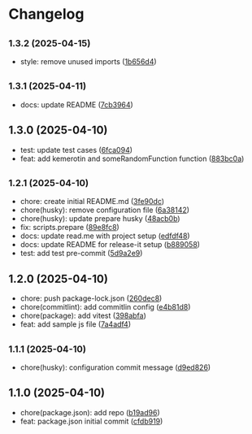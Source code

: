 # Changelog

## <small>1.3.2 (2025-04-15)</small>

* style: remove unused imports ([1b656d4](https://github.com/josefdclxvi/semantic-versioning---conventional-commits/commit/1b656d4))

## <small>1.3.1 (2025-04-11)</small>

* docs: update README ([7cb3964](https://github.com/josefdclxvi/semantic-versioning---conventional-commits/commit/7cb3964))

## 1.3.0 (2025-04-10)

* test: update test cases ([6fca094](https://github.com/josefdclxvi/semantic-versioning---conventional-commits/commit/6fca094))
* feat: add kemerotin and someRandomFunction function ([883bc0a](https://github.com/josefdclxvi/semantic-versioning---conventional-commits/commit/883bc0a))

## <small>1.2.1 (2025-04-10)</small>

* chore: create initial README.md ([3fe90dc](https://github.com/josefdclxvi/semantic-versioning---conventional-commits/commit/3fe90dc))
* chore(husky): remove configuration file ([6a38142](https://github.com/josefdclxvi/semantic-versioning---conventional-commits/commit/6a38142))
* chore(husky): update prepare husky ([48acb0b](https://github.com/josefdclxvi/semantic-versioning---conventional-commits/commit/48acb0b))
* fix: scripts.prepare ([89e8fc8](https://github.com/josefdclxvi/semantic-versioning---conventional-commits/commit/89e8fc8))
* docs: update read.me with project setup ([edfdf48](https://github.com/josefdclxvi/semantic-versioning---conventional-commits/commit/edfdf48))
* docs: update README for release-it setup ([b889058](https://github.com/josefdclxvi/semantic-versioning---conventional-commits/commit/b889058))
* test: add test pre-commit ([5d9a2e9](https://github.com/josefdclxvi/semantic-versioning---conventional-commits/commit/5d9a2e9))

## 1.2.0 (2025-04-10)

* chore: push package-lock.json ([260dec8](https://github.com/josefdclxvi/semantic-versioning---conventional-commits/commit/260dec8))
* chore(commitlint): add commitlin config ([e4b81d8](https://github.com/josefdclxvi/semantic-versioning---conventional-commits/commit/e4b81d8))
* chore(package): add vitest ([398abfa](https://github.com/josefdclxvi/semantic-versioning---conventional-commits/commit/398abfa))
* feat: add sample js file ([7a4adf4](https://github.com/josefdclxvi/semantic-versioning---conventional-commits/commit/7a4adf4))

## <small>1.1.1 (2025-04-10)</small>

* chore(husky): configuration commit message ([d9ed826](https://github.com/josefdclxvi/semantic-versioning---conventional-commits/commit/d9ed826))

## 1.1.0 (2025-04-10)

* chore(package.json): add repo ([b19ad96](https://github.com/josefdclxvi/semantic-versioning---conventional-commits/commit/b19ad96))
* feat: package.json initial commit ([cfdb919](https://github.com/josefdclxvi/semantic-versioning---conventional-commits/commit/cfdb919))
